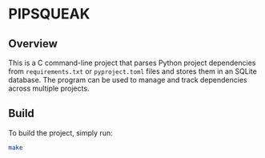 # PIPSQUEAK 

## Overview

This is a C command-line project that parses Python project dependencies from `requirements.txt` or `pyproject.toml` files and stores them in an SQLite database. The program can be used to manage and track dependencies across multiple projects.

## Build

To build the project, simply run:

```bash
make
